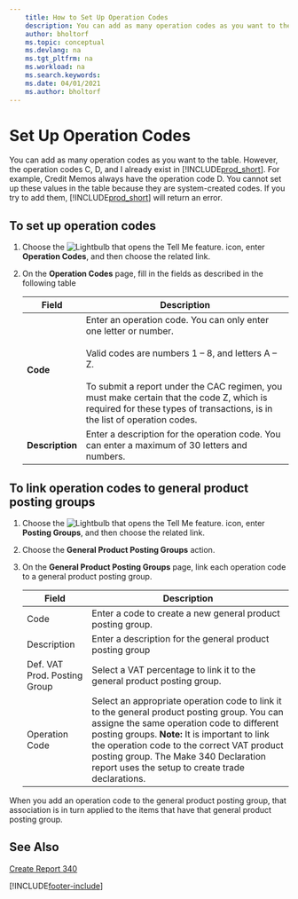 ```yaml
---
    title: How to Set Up Operation Codes
    description: You can add as many operation codes as you want to the table. However, the operation codes C, D, and I already exist in Business Central.
    author: bholtorf
    ms.topic: conceptual
    ms.devlang: na
    ms.tgt_pltfrm: na
    ms.workload: na
    ms.search.keywords:
    ms.date: 04/01/2021
    ms.author: bholtorf
---
```

# Set Up Operation Codes
You can add as many operation codes as you want to the table. However, the operation codes C, D, and I already exist in [!INCLUDE[prod_short](../../includes/prod_short.md)]. For example, Credit Memos always have the operation code D. You cannot set up these values in the table because they are system-created codes. If you try to add them, [!INCLUDE[prod_short](../../includes/prod_short.md)] will return an error.  

## To set up operation codes  

1.  Choose the ![Lightbulb that opens the Tell Me feature.](../../media/ui-search/search_small.png "Tell me what you want to do") icon, enter **Operation Codes**, and then choose the related link.  
2.  On the **Operation Codes** page, fill in the fields as described in the following table  

    |Field|Description|  
    |---------------------------------|---------------------------------------|  
    |**Code**|Enter an operation code. You can only enter one letter or number.<br /><br /> Valid codes are numbers 1 – 8, and letters A – Z.<br /><br /> To submit a report under the CAC regimen, you must make certain that the code Z, which is required for these types of transactions, is in the list of operation codes.|  
    |**Description**|Enter a description for the operation code. You can enter a maximum of 30 letters and numbers.|  

## To link operation codes to general product posting groups  

1.  Choose the ![Lightbulb that opens the Tell Me feature.](../../media/ui-search/search_small.png "Tell me what you want to do") icon, enter **Posting Groups**, and then choose the related link.  
2.  Choose the **General Product Posting Groups** action.  
3.  On the **General Product Posting Groups** page, link each operation code to a general product posting group.  

    |Field|Description|  
    |---------------------------------|---------------------------------------|  
    |Code|Enter a code to create a new general product posting group.|  
    |Description|Enter a description for the general product posting group|  
    |Def. VAT Prod. Posting Group|Select a VAT percentage to link it to the general product posting group.|  
    |Operation Code|Select an appropriate operation code to link it to the general product posting group. You can assigne the same operation code to different posting groups. **Note:**  It is important to link the operation code to the correct VAT product posting group. The Make 340 Declaration report uses the setup to create trade declarations.|  

When you add an operation code to the general product posting group, that association is in turn applied to the items that have that general product posting group.  

## See Also  
 [Create Report 340](how-to-create-report-340.md)


[!INCLUDE[footer-include](../../includes/footer-banner.md)]